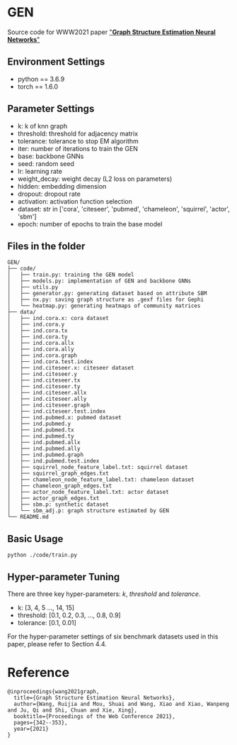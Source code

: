 # GEN

Source code for WWW2021 paper ["**Graph Structure Estimation Neural Networks**"](https://doi.org/10.1145/3442381.3449952)



## Environment Settings

* python == 3.6.9
* torch == 1.6.0



## Parameter Settings

- k: k of knn graph
- threshold: threshold for adjacency matrix
- tolerance: tolerance to stop EM algorithm
- iter: number of iterations to train the GEN
- base: backbone GNNs
- seed: random seed
- lr: learning rate
- weight_decay: weight decay (L2 loss on parameters)
- hidden: embedding dimension
- dropout: dropout rate
- activation: activation function selection
- dataset: str in ['cora', 'citeseer', 'pubmed', 'chameleon', 'squirrel', 'actor', 'sbm']
- epoch: number of epochs to train the base model



## Files in the folder

~~~~
GEN/
├── code/
│   ├── train.py: training the GEN model
│   ├── models.py: implementation of GEN and backbone GNNs
│   ├── utils.py
│   ├── generator.py: generating dataset based on attribute SBM
│   ├── nx.py: saving graph structure as .gexf files for Gephi
│   └── heatmap.py: generating heatmaps of community matrices
├── data/
│   ├── ind.cora.x: cora dataset
│   ├── ind.cora.y
│   ├── ind.cora.tx
│   ├── ind.cora.ty
│   ├── ind.cora.allx
│   ├── ind.cora.ally
│   ├── ind.cora.graph
│   ├── ind.cora.test.index
│   ├── ind.citeseer.x: citeseer dataset
│   ├── ind.citeseer.y
│   ├── ind.citeseer.tx
│   ├── ind.citeseer.ty
│   ├── ind.citeseer.allx
│   ├── ind.citeseer.ally
│   ├── ind.citeseer.graph
│   ├── ind.citeseer.test.index
│   ├── ind.pubmed.x: pubmed dataset
│   ├── ind.pubmed.y
│   ├── ind.pubmed.tx
│   ├── ind.pubmed.ty
│   ├── ind.pubmed.allx
│   ├── ind.pubmed.ally
│   ├── ind.pubmed.graph
│   ├── ind.pubmed.test.index
│   ├── squirrel_node_feature_label.txt: squirrel dataset
│   ├── squirrel_graph_edges.txt
│   ├── chameleon_node_feature_label.txt: chameleon dataset
│   ├── chameleon_graph_edges.txt
│   ├── actor_node_feature_label.txt: actor dataset
│   ├── actor_graph_edges.txt
│   ├── sbm.p: synthetic dataset
│   └── sbm_adj.p: graph structure estimated by GEN
└── README.md
~~~~



## Basic Usage

~~~
python ./code/train.py 
~~~



## Hyper-parameter Tuning

There are three key hyper-parameters: *k*, *threshold* and *tolerance*.

- k: [3, 4, 5 …, 14, 15]
- threshold: [0.1, 0.2, 0.3, …, 0.8, 0.9]
- tolerance: [0.1, 0.01]

For the hyper-parameter settings of six benchmark datasets used in this paper, please refer to Section 4.4.





# Reference

```
@inproceedings{wang2021graph,
  title={Graph Structure Estimation Neural Networks},
  author={Wang, Ruijia and Mou, Shuai and Wang, Xiao and Xiao, Wanpeng and Ju, Qi and Shi, Chuan and Xie, Xing},
  booktitle={Proceedings of the Web Conference 2021},
  pages={342--353},
  year={2021}
}
```